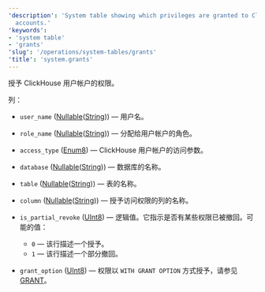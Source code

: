 ```yaml
---
'description': 'System table showing which privileges are granted to ClickHouse user
  accounts.'
'keywords':
- 'system table'
- 'grants'
'slug': '/operations/system-tables/grants'
'title': 'system.grants'
---
```




授予 ClickHouse 用户帐户的权限。

列：
- `user_name` ([Nullable](../../sql-reference/data-types/nullable.md)([String](../../sql-reference/data-types/string.md))) — 用户名。

- `role_name` ([Nullable](../../sql-reference/data-types/nullable.md)([String](../../sql-reference/data-types/string.md))) — 分配给用户帐户的角色。

- `access_type` ([Enum8](../../sql-reference/data-types/enum.md)) — ClickHouse 用户帐户的访问参数。

- `database` ([Nullable](../../sql-reference/data-types/nullable.md)([String](../../sql-reference/data-types/string.md))) — 数据库的名称。

- `table` ([Nullable](../../sql-reference/data-types/nullable.md)([String](../../sql-reference/data-types/string.md))) — 表的名称。

- `column` ([Nullable](../../sql-reference/data-types/nullable.md)([String](../../sql-reference/data-types/string.md))) — 授予访问权限的列的名称。

- `is_partial_revoke` ([UInt8](/sql-reference/data-types/int-uint#integer-ranges)) — 逻辑值。它指示是否有某些权限已被撤回。可能的值：
  - `0` — 该行描述一个授予。
  - `1` — 该行描述一个部分撤回。

- `grant_option` ([UInt8](/sql-reference/data-types/int-uint#integer-ranges)) — 权限以 `WITH GRANT OPTION` 方式授予，请参见 [GRANT](../../sql-reference/statements/grant.md#granting-privilege-syntax)。
